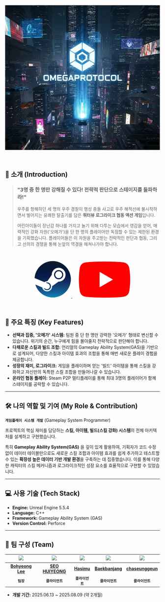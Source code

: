 <br>
<p align="center">
  <img src="https://github.com/leebo155/OmegaProtocol/blob/main/images/Title.png">
</p>
<br>

## 🚀 소개 (Introduction)

> ### "3명 중 한 명만 강해질 수 있다! 전략적 판단으로 스테이지를 돌파하라!"
>
> 우주를 항해하던 세 명의 우주 경찰이 행성 충돌 사고로 우주 해적선에 불시착하면서 벌어지는 유쾌한 탈출기를 담은 **쿼터뷰 로그라이크 협동 액션 게임**입니다.
>
> 어린아이들이 장난감 하나를 가지고 놀기 위해 다투는 모습에서 영감을 얻어, 매력적인 강화 자원('오메가')을 단 한 명의 플레이어만 독점할 수 있는 제한된 환경을 기획했습니다. 플레이어들은 이 자원을 주고받는 전략적인 판단과 협동, 그리고 선의의 경쟁을 통해 눈앞의 역경을 헤쳐나가야 합니다.

<br>

<p align="center">
  <a href="https://store.steampowered.com/app/3891070/Omega_Protocol_Demo/" target="_blank">
    <img src="https://github.com/leebo155/OmegaProtocol/blob/main/images/Steam_logo.png" width="120">
  </a>
  &nbsp;&nbsp;&nbsp;&nbsp;
  <a href="https://youtu.be/Iia-4RZ8x-8?si=FeRg-4KO9Y1xfonO" target="_blank">
    <img src="https://github.com/leebo155/OmegaProtocol/blob/main/images/Youtube_logo.png" width="170">
  </a>
</p>

<br>

## 📌 주요 특징 (Key Features)

-   **선택과 집중, '오메가' 시스템:** 팀원 중 단 한 명만 강력한 '오메가' 형태로 변신할 수 있습니다. 위기의 순간, 누구에게 힘을 몰아줄지 전략적으로 판단해야 합니다.
-   **다채로운 스킬과 빌드 조합:** 언리얼의 Gameplay Ability System(GAS)을 기반으로 설계되어, 다양한 스킬과 아이템 효과의 조합을 통해 매번 새로운 플레이 경험을 제공합니다.
-   **성장의 재미, 로그라이크:** 게임을 플레이하며 얻는 '빌드' 아이템을 통해 스킬을 강화하고 자신만의 독특한 스킬 조합을 만들어나갈 수 있습니다.
-   **온라인 협동 플레이:** Steam P2P 멀티플레이를 통해 최대 3명의 플레이어가 함께 스테이지를 공략할 수 있습니다.

---

## 🛠️ 나의 역할 및 기여 (My Role & Contribution)

**`게임플레이 시스템 개발`** (Gameplay System Programmer)

프로젝트의 핵심 재미를 담당하는 **스킬, 아이템, 빌드(스킬 강화) 시스템**의 전체 아키텍처를 설계하고 구현했습니다.

특히 **Gameplay Ability System(GAS)** 을 깊이 있게 활용하여, 기획자가 코드 수정 없이 데이터 테이블만으로도 새로운 스킬 조합과 아이템 효과를 쉽게 추가하고 테스트할 수 있는 **확장성 높은 데이터 기반 개발 환경**을 구축하는 데 집중했습니다. 이를 통해 다양한 캐릭터의 스킬 메커니즘과 로그라이크적인 성장 요소를 효율적으로 구현할 수 있었습니다.

---

## 💻 사용 기술 (Tech Stack)

-   **Engine:** Unreal Engine 5.5.4
-   **Language:** C++
-   **Framework:** Gameplay Ability System (GAS)
-   **Version Control:** Perforce

---

## 👥 팀 구성 (Team)

| <img src="https://github.com/leebo155.png" width=150>                                   | <img src="https://github.com/shng6815.png" width="150">                                   | <img src="https://github.com/kofeeel.png" width=150>                                     | <img src="https://github.com/Baekbanjang.png" width=150>                                     | <img src="https://github.com/chaseunggeun.png" width=150>                                         |
| :--------------------------------------------------------------------------------------: | :-----------------------------------------------------------------------------------------: | :-----------------------------------------------------------------------------------------: | :---------------------------------------------------------------------------------------------: | :-------------------------------------------------------------------------------------------------: |
| **[Bohyeong Lee](https://github.com/leebo155)** | **[SEO HUIYEONG](https://github.com/shng6815)** | **[Hasimu](https://github.com/kofeeel)** | **[Baekbanjang](https://github.com/Baekbanjang)** | **[chaseunggeun](https://github.com/chaseunggeun)** |
| **`팀장`** | **`클라이언트`** | **`클라이언트`** | **`클라이언트`** | **`클라이언트`** |

-   **개발 기간:** 2025.06.13 ~ 2025.08.09 (약 2개월)